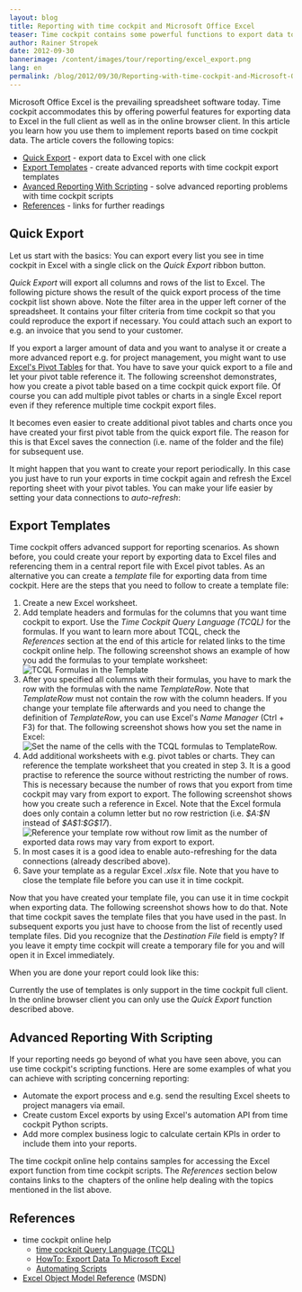 ```yaml
---
layout: blog
title: Reporting with time cockpit and Microsoft Office Excel
teaser: Time cockpit contains some powerful functions to export data to Microsoft Office Excel. Learn how you use this feature for reporting purposes.
author: Rainer Stropek
date: 2012-09-30
bannerimage: /content/images/tour/reporting/excel_export.png
lang: en
permalink: /blog/2012/09/30/Reporting-with-time-cockpit-and-Microsoft-Office-Excel
---
```


<p xmlns="http://www.w3.org/1999/xhtml">Microsoft Office Excel is the prevailing spreadsheet software today. Time cockpit accommodates this by offering powerful features for exporting data to Excel in the full client as well as in the online browser client. In this article you learn how you use them to implement reports based on time cockpit data. The article covers the following topics:</p><ul xmlns="http://www.w3.org/1999/xhtml">
  <li>
    <a href="#QuickExport">Quick Export</a> - export data to Excel with one click</li>
  <li>
    <a href="#ExportTemplates">Export Templates</a> - create advanced reports with time cockpit export templates</li>
  <li>
    <a href="#Scripting">Avanced Reporting With Scripting</a> - solve advanced reporting problems with time cockpit scripts</li>
  <li>
    <a href="#References">References</a> - links for further readings</li>
</ul><h2 xmlns="http://www.w3.org/1999/xhtml">
  <a id="QuickExport"></a>Quick Export</h2><p xmlns="http://www.w3.org/1999/xhtml">Let us start with the basics: You can export every list you see in time cockpit in Excel with a single click on the <em>Quick Export</em> ribbon button.</p><f:function name="Composite.Media.ImageGallery.Slimbox2" xmlns:f="http://www.composite.net/ns/function/1.0">
  <f:param name="MediaImage" value="MediaArchive:ae6e4b81-289e-43f6-8492-855a3a8bad66" xmlns:f="http://www.composite.net/ns/function/1.0" />
  <f:param name="GroupName" value=" page" xmlns:f="http://www.composite.net/ns/function/1.0" />
</f:function><p xmlns="http://www.w3.org/1999/xhtml">
  <em>Quick Export</em> will export all columns and rows of the list to Excel. The following picture shows the result of the quick export process of the time cockpit list shown above. Note the filter area in the upper left corner of the spreadsheet. It contains your filter criteria from time cockpit so that you could reproduce the export if necessary. You could attach such an export to e.g. an invoice that you send to your customer.</p><f:function name="Composite.Media.ImageGallery.Slimbox2" xmlns:f="http://www.composite.net/ns/function/1.0">
  <f:param name="MediaImage" value="MediaArchive:5e28a207-3f46-49bb-b259-27174240c1bc" xmlns:f="http://www.composite.net/ns/function/1.0" />
  <f:param name="GroupName" value=" page" xmlns:f="http://www.composite.net/ns/function/1.0" />
</f:function><p xmlns="http://www.w3.org/1999/xhtml">If you export a larger amount of data and you want to analyse it or create a more advanced report e.g. for project management, you might want to use <a href="http://office.microsoft.com/en-us/excel-help/create-or-delete-a-pivottable-or-pivotchart-report-HP010342375.aspx?CTT=3" title="Read more about Pivot Tables in the Microsoft Office help" target="_blank">Excel's Pivot Tables</a> for that. You have to save your quick export to a file and let your pivot table reference it. The following screenshot demonstrates, how you create a pivot table based on a time cockpit quick export file. Of course you can add multiple pivot tables or charts in a single Excel report even if they reference multiple time cockpit export files.</p><f:function name="Composite.Media.ImageGallery.Slimbox2" xmlns:f="http://www.composite.net/ns/function/1.0">
  <f:param name="MediaImage" value="MediaArchive:485a72e6-aa44-4b3a-bf6e-171fc687c3d8" xmlns:f="http://www.composite.net/ns/function/1.0" />
  <f:param name="GroupName" value=" page" xmlns:f="http://www.composite.net/ns/function/1.0" />
</f:function><p xmlns="http://www.w3.org/1999/xhtml">It becomes even easier to create additional pivot tables and charts once you have created your first pivot table from the quick export file. The reason for this is that Excel saves the connection (i.e. name of the folder and the file) for subsequent use.</p><f:function name="Composite.Media.ImageGallery.Slimbox2" xmlns:f="http://www.composite.net/ns/function/1.0">
  <f:param name="MediaImage" value="MediaArchive:70f57820-ec24-4df1-8c53-3e60bc2f24da" xmlns:f="http://www.composite.net/ns/function/1.0" />
  <f:param name="GroupName" value=" page" xmlns:f="http://www.composite.net/ns/function/1.0" />
</f:function><p xmlns="http://www.w3.org/1999/xhtml">It might happen that you want to create your report periodically. In this case you just have to run your exports in time cockpit again and refresh the Excel reporting sheet with your pivot tables. You can make your life easier by setting your data connections to <em>auto-refresh</em>:</p><f:function name="Composite.Media.ImageGallery.Slimbox2" xmlns:f="http://www.composite.net/ns/function/1.0">
  <f:param name="MediaImage" value="MediaArchive:3dc0522b-9d06-405b-878a-16cb6b2bbb99" xmlns:f="http://www.composite.net/ns/function/1.0" />
  <f:param name="GroupName" value=" page" xmlns:f="http://www.composite.net/ns/function/1.0" />
</f:function><h2 xmlns="http://www.w3.org/1999/xhtml">
  <a id="ExportTemplates"></a>Export Templates</h2><p xmlns="http://www.w3.org/1999/xhtml">Time cockpit offers advanced support for reporting scenarios. As shown before, you could create your report by exporting data to Excel files and referencing them in a central report file with Excel pivot tables. As an alternative you can create a <em>template</em> file for exporting data from time cockpit. Here are the steps that you need to follow to create a template file:</p><ol xmlns="http://www.w3.org/1999/xhtml">
  <li>Create a new Excel worksheet.</li>
  <li>Add template headers and formulas for the columns that you want time cockpit to export. Use the <em>Time Cockpit Query Language (TCQL)</em> for the formulas. If you want to learn more about TCQL, check the <em>References</em> section at the end of this article for related links to the time cockpit online help. The following screenshot shows an example of how you add the formulas to your template worksheet:
<br /><img src="{{site.baseurl}}/content/images/blog/2012/09/TcqlInExcel.png" alt="TCQL Formulas in the Template" title="TCQL Formulas in the Template" /></li>
  <li>After you specified all columns with their formulas, you have to mark the row with the formulas with the name <em>TemplateRow</em>. Note that <em>TemplateRow</em> must not contain the row with the column headers. If you change your template file afterwards and you need to change the definition of <em>TemplateRow</em>, you can use Excel's <em>Name Manager</em> (Ctrl + F3) for that. The following screenshot shows how you set the name in Excel:
<br /><img src="{{site.baseurl}}/content/images/blog/2012/09/TemplateRowInExcel.png" alt="Set the name of the cells with the TCQL formulas to TemplateRow." title="Set the name of the cells with the TCQL formulas to TemplateRow." /></li>
  <li>Add additional worksheets with e.g. pivot tables or charts. They can reference the template worksheet that you created in step 3. It is a good practise to reference the source without restricting the number of rows. This is necessary because the number of rows that you export from time cockpit may vary from export to export. The following screenshot shows how you create such a reference in Excel. Note that the Excel formula does only contain a column letter but no row restriction (i.e. <em>$A:$N</em> instead of <em>$A$1:$G$17</em>).
<br /><img src="{{site.baseurl}}/content/images/blog/2012/09/ReferencingTemplate.png" alt="Reference your template row without row limit as the number of exported data rows may vary from export to export." title="Reference your template row without row limit as the number of exported data rows may vary from export to export." /></li>
  <li>In most cases it is a good idea to enable auto-refreshing for the data connections (already described above).</li>
  <li>Save your template as a regular Excel <em>.xlsx</em> file. Note that you have to close the template file before you can use it in time cockpit.</li>
</ol><p xmlns="http://www.w3.org/1999/xhtml">Now that you have created your template file, you can use it in time cockpit when exporting data. The following screenshot shows how to do that. Note that time cockpit saves the template files that you have used in the past. In subsequent exports you just have to choose from the list of recently used template files. Did you recognize that the <em>Destination File</em> field is empty? If you leave it empty time cockpit will create a temporary file for you and will open it in Excel immediately.</p><f:function name="Composite.Media.ImageGallery.Slimbox2" xmlns:f="http://www.composite.net/ns/function/1.0">
  <f:param name="MediaImage" value="MediaArchive:723da6fa-5c15-4203-88c2-d9cb300b1c58" xmlns:f="http://www.composite.net/ns/function/1.0" />
  <f:param name="GroupName" value=" page" xmlns:f="http://www.composite.net/ns/function/1.0" />
</f:function><p xmlns="http://www.w3.org/1999/xhtml">When you are done your report could look like this:</p><f:function name="Composite.Media.ImageGallery.Slimbox2" xmlns:f="http://www.composite.net/ns/function/1.0">
  <f:param name="MediaImage" value="MediaArchive:25014f19-5f95-4565-89ec-4f211b1d8ed0" xmlns:f="http://www.composite.net/ns/function/1.0" />
  <f:param name="GroupName" value=" page" xmlns:f="http://www.composite.net/ns/function/1.0" />
</f:function><p xmlns="http://www.w3.org/1999/xhtml">Currently the use of templates is only support in the time cockpit full client. In the online browser client you can only use the <em>Quick Export</em> function described above.</p><h2 xmlns="http://www.w3.org/1999/xhtml">
  <a id="Scripting"></a>Advanced Reporting With Scripting</h2><p xmlns="http://www.w3.org/1999/xhtml">If your reporting needs go beyond of what you have seen above, you can use time cockpit's scripting functions. Here are some examples of what you can achieve with scripting concerning reporting:</p><ul class="checkList" xmlns="http://www.w3.org/1999/xhtml">
  <li>Automate the export process and e.g. send the resulting Excel sheets to project managers via email.</li>
  <li>Create custom Excel exports by using Excel's automation API from time cockpit Python scripts.</li>
  <li>Add more complex business logic to calculate certain KPIs in order to include them into your reports.</li>
</ul><p xmlns="http://www.w3.org/1999/xhtml">The time cockpit online help contains samples for accessing the Excel export function from time cockpit scripts. The <em>References</em> section below contains links to the  chapters of the online help dealing with the topics mentioned in the list above.</p><h2 xmlns="http://www.w3.org/1999/xhtml">
  <a id="References"></a>References</h2><ul xmlns="http://www.w3.org/1999/xhtml">
  <li>time cockpit online help

<ul><li><a href="http://help.timecockpit.com/index.aspx?topic=/html/a7465f29-c739-4a14-bf5b-09821133dd9a.htm" title="Link to time cockpit online help" target="_blank">time cockpit Query Language (TCQL)</a></li><li><a href="http://help.timecockpit.com/index.aspx?topic=html/e8bb04e7-3cd7-4161-9ca4-47a718e3c1b0.htm" title="Link to time cockpit online help" target="_blank">HowTo: Export Data To Microsoft Excel</a><br /></li><li><a href="http://help.timecockpit.com/index.aspx?topic=html/7c78b76a-2526-4408-accc-ccae19bbca45.htm" title="Link to time cockpit online help" target="_blank">Automating Scripts</a></li></ul></li>
  <li>
    <a href="http://msdn.microsoft.com/en-us/library/office/ff194068.aspx" title="Excel Object Model Reference on MSDN" target="_blank">Excel Object Model Reference</a> (MSDN)</li>
</ul>